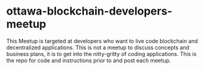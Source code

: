 # ottawa-blockchain-developers-meetup
This Meetup is targeted at developers who want to live code blockchain and decentralized applications. This is not a meetup to discuss concepts and business plans, it is to get into the nitty-gritty of coding applications. This is the repo for code and instructions prior to and post each meetup. 
